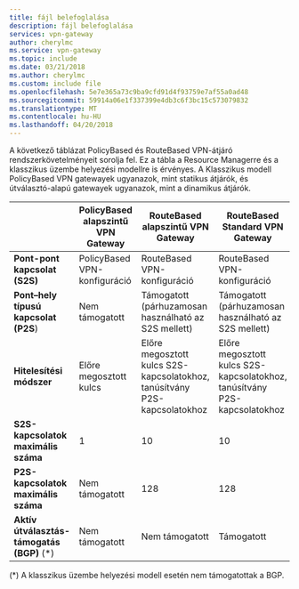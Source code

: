 ```yaml
---
title: fájl belefoglalása
description: fájl belefoglalása
services: vpn-gateway
author: cherylmc
ms.service: vpn-gateway
ms.topic: include
ms.date: 03/21/2018
ms.author: cherylmc
ms.custom: include file
ms.openlocfilehash: 5e7e365a73c9ba9cfd91d4f93759e7af55a0ad48
ms.sourcegitcommit: 59914a06e1f337399e4db3c6f3bc15c573079832
ms.translationtype: MT
ms.contentlocale: hu-HU
ms.lasthandoff: 04/20/2018
---
```

A következő táblázat PolicyBased és RouteBased VPN-átjáró rendszerkövetelményeit sorolja fel. Ez a tábla a Resource Managerre és a klasszikus üzembe helyezési modellre is érvényes. A Klasszikus modell PolicyBased VPN gatewayek ugyanazok, mint statikus átjárók, és útválasztó-alapú gatewayek ugyanazok, mint a dinamikus átjárók.

|  | **PolicyBased alapszintű VPN Gateway** | **RouteBased alapszintű VPN Gateway** | **RouteBased Standard VPN Gateway** | **RouteBased nagy teljesítményű VPN Gateway** |
| --- | --- | --- | --- | --- |
| **Pont-pont kapcsolat (S2S)** |PolicyBased VPN-konfiguráció |RouteBased VPN-konfiguráció |RouteBased VPN-konfiguráció |RouteBased VPN-konfiguráció |
| **Pont–hely típusú kapcsolat (P2S**) |Nem támogatott |Támogatott (párhuzamosan használható az S2S mellett) |Támogatott (párhuzamosan használható az S2S mellett) |Támogatott (párhuzamosan használható az S2S mellett) |
| **Hitelesítési módszer** |Előre megosztott kulcs |Előre megosztott kulcs S2S-kapcsolatokhoz, tanúsítvány P2S-kapcsolatokhoz |Előre megosztott kulcs S2S-kapcsolatokhoz, tanúsítvány P2S-kapcsolatokhoz |Előre megosztott kulcs S2S-kapcsolatokhoz, tanúsítvány P2S-kapcsolatokhoz |
| **S2S-kapcsolatok maximális száma** |1 |10 |10 |30 |
| **P2S-kapcsolatok maximális száma** |Nem támogatott |128 |128 |128 |
| **Aktív útválasztás-támogatás (BGP)** (*) |Nem támogatott |Nem támogatott |Támogatott |Támogatott |

  (*) A klasszikus üzembe helyezési modell esetén nem támogatottak a BGP.
